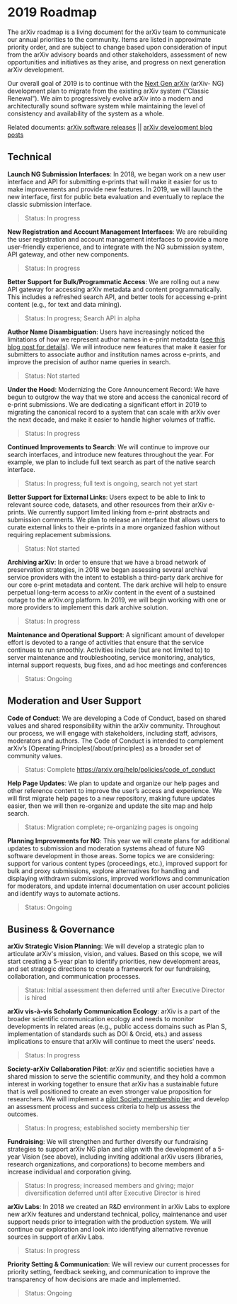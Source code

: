 # 2019 Roadmap

The arXiv roadmap is a living document for the arXiv team to communicate our annual priorities to the community. Items are listed in approximate priority order, and are subject to change based upon consideration of input from the arXiv advisory boards and other stakeholders, assessment of new opportunities and initiatives as they arise, and progress on next generation arXiv development.

Our overall goal of 2019 is to continue with the [Next Gen arXiv](https://confluence.cornell.edu/display/arxivpub/Next+Generation+arXiv) (arXiv- NG) development plan to migrate from the existing arXiv system (“Classic Renewal”). We aim to progressively evolve arXiv into a modern and architecturally sound software system while maintaining the level of consistency and availability of the system as a whole.  

Related documents: [arXiv software releases](https://confluence.cornell.edu/display/arxivpub/arXiv+Software+Releases) || [arXiv development blog posts](https://blogs.cornell.edu/arxiv/category/arxiv-development/)

## Technical

**Launch NG Submission Interfaces**: In 2018, we began work on a new user interface and API for submitting e-prints that will make it easier for us to make improvements and provide new features. In 2019, we will launch the new interface, first for public beta evaluation and eventually to replace the classic submission interface.

   > Status: In progress

**New Registration and Account Management Interfaces**: We are rebuilding the user registration and account management interfaces to provide a more user-friendly experience, and to integrate with the NG submission system, API gateway, and other new components.

  > Status: In progress

**Better Support for Bulk/Programmatic Access**: We are rolling out a new API gateway for accessing arXiv metadata and content programmatically. This includes a refreshed search API, and better tools for accessing e-print content (e.g., for text and data mining).

  > Status: In progress; Search API in alpha

**Author Name Disambiguation**: Users have increasingly noticed the limitations of how we represent author names in e-print metadata ([see this blog post for details](https://blogs.cornell.edu/arxiv/2018/05/04/release-search-v0-2-some-notes-on-names/)). We will introduce new features that make it easier for submitters to associate author and institution names across e-prints, and improve the precision of author name queries in search.

  > Status: Not started

**Under the Hood**: Modernizing the Core Announcement Record: We have begun to outgrow the way that we store and access the canonical record of e-print submissions. We are dedicating a significant effort in 2019 to migrating the canonical record to a system that can scale with arXiv over the next decade, and make it easier to handle higher volumes of traffic.

  > Status: In progress

**Continued Improvements to Search**: We will continue to improve our search interfaces, and introduce new features throughout the year. For example, we plan to include full text search as part of the native search interface.

  > Status: In progress; full text is ongoing, search not yet start

**Better Support for External Links**: Users expect to be able to link to relevant source code, datasets, and other resources from their arXiv e-prints. We currently support limited linking from e-print abstracts and submission comments. We plan to release an interface that allows users to curate external links to their e-prints in a more organized fashion without requiring replacement submissions.

  > Status: Not started

**Archiving arXiv**: In order to ensure that we have a broad network of preservation strategies, in 2018 we began assessing several archival service providers with the intent to establish a third-party dark archive for our core e-print metadata and content. The dark archive will help to ensure perpetual long-term access to arXiv content in the event of a sustained outage to the arXiv.org platform. In 2019, we will begin working with one or more providers to implement this dark archive solution.

  > Status: In progress

**Maintenance and Operational Support**: A significant amount of developer effort is devoted to a range of activities that ensure that the service continues to run smoothly. Activities include (but are not limited to) to server maintenance and troubleshooting, service monitoring, analytics, internal support requests, bug fixes, and ad hoc meetings and conferences

  > Status: Ongoing

## Moderation and User Support

**Code of Conduct**: We are developing a Code of Conduct, based on shared values and shared responsibility within the arXiv community. Throughout our process, we will engage with stakeholders, including staff, advisors, moderators and authors. The Code of Conduct is intended to complement arXiv’s [Operating Principles(/about/principles) as a broader set of community values.

  > Status: Complete https://arxiv.org/help/policies/code_of_conduct

**Help Page Updates**: We plan to update and organize our help pages and other reference content to improve the user’s access and experience. We will first migrate help pages to a new repository, making future updates easier, then we will then re-organize and update the site map and help search.

  > Status: Migration complete; re-organizing pages is ongoing

**Planning Improvements for NG**: This year we will create plans for additional updates to submission and moderation systems ahead of future NG software development in those areas. Some topics we are considering: support for various content types (proceedings, etc.), improved support for bulk and proxy submissions, explore alternatives for handling and displaying withdrawn submissions, improved workflows and communication for moderators, and update internal documentation on user account policies and identify ways to automate actions.

  > Status: Ongoing

## Business & Governance

**arXiv Strategic Vision Planning**: We will develop a strategic plan to articulate arXiv's mission, vision, and values. Based on this scope, we will start creating a 5-year plan to identify priorities, new development areas, and set strategic directions to create a framework for our fundraising, collaboration, and communication processes.

  > Status: Initial assessment then deferred until after Executive Director is hired

**arXiv vis-à-vis Scholarly Communication Ecology**: arXiv is a part of the broader scientific communication ecology and needs to monitor developments in related areas (e.g., public access domains such as Plan S, implementation of standards such as DOI & Orcid, ets.) and assess implications to ensure that arXiv will continue to meet the users’ needs.

  > Status: In progress

**Society-arXiv Collaboration Pilot**: arXiv and scientific societies have a shared mission to serve the scientific community, and they hold a common interest in working together to ensure that arXiv has a sustainable future that is well positioned to create an even stronger value proposition for researchers. We will implement a [pilot Society membership tier](https://docs.google.com/document/d/1Gc1B4si5v6tckVZiP7JeIw--PrP8BP4Ip3rJsEsKjNc/edit) and develop an assessment process and success criteria to help us assess the outcomes.

  > Status: In progress; established society membership tier

**Fundraising**: We will strengthen and further diversify our fundraising strategies to support arXiv NG plan and align with the development of a 5-year Vision (see above), including inviting additional arXiv users (libraries, research organizations, and corporations) to become members and increase individual and corporation giving.

  > Status: In progress; increased members and giving; major diversification deferred until after Executive Director is hired

**arXiv Labs**: In 2018 we created an R&D environment in arXiv Labs to explore new arXiv features and understand technical, policy, maintenance and user support needs prior to integration with the production system. We will continue our exploration and look into identifying alternative revenue sources in support of arXiv Labs.

  > Status: In progress

**Priority Setting & Communication**: We will review our current processes for priority setting, feedback seeking, and communication to improve the transparency of how decisions are made and implemented.

  > Status: Ongoing

